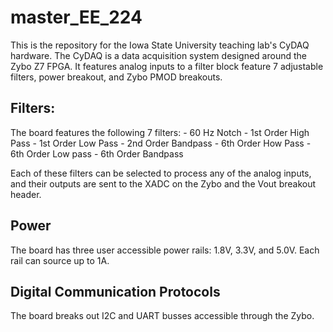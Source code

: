 # master_EE_224
This is the repository for the Iowa State University teaching lab's CyDAQ hardware. The CyDAQ is a data acquisition system designed around the Zybo Z7 FPGA. It features analog inputs to a filter block feature 7 adjustable filters, power breakout, and Zybo PMOD breakouts. 

## Filters:
The board features the following 7 filters:
    - 60 Hz Notch 
    - 1st Order High Pass
    - 1st Order Low Pass
    - 2nd Order Bandpass
    - 6th Order How Pass
    - 6th Order Low pass
    - 6th Order Bandpass

Each of these filters can be selected to process any of the analog inputs, and their outputs are sent to the XADC on the Zybo and the Vout breakout header. 

## Power
The board has three user accessible power rails: 1.8V, 3.3V, and 5.0V. Each rail can source up to 1A. 

## Digital Communication Protocols
The board breaks out I2C and UART busses accessible through the Zybo.